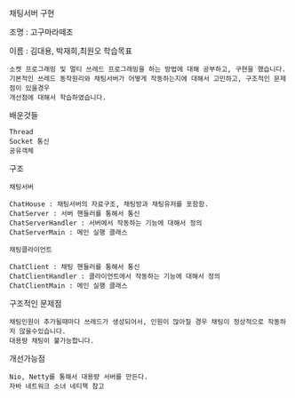 채팅서버 구현

조명 : 고구마라떼조

이름 : 김대용, 박재희,최원오 
학습목표

    소켓 프로그래밍 및 멀티 쓰레드 프로그래밍을 하는 방법에 대해 공부하고, 구현을 했습니다.
    기본적인 쓰레드 동작원리와 채팅서버가 어떻게 작동하는지에 대해서 고민하고, 구조적인 문제점이 있을경우
    개선점에 대해서 학습하였습니다.

배운것들

    Thread
    Socket 통신
    공유객체

구조

    채팅서버

    ChatHouse : 채팅서버의 자료구조, 채팅방과 채팅유저를 포함함.
    ChatServer : 서버 핸들러를 통해서 통신
    ChatServerHandler : 서버에서 작동하는 기능에 대해서 정의
    ChatServerMain : 메인 실행 클래스

    채팅클라이언트

    ChatClient : 채팅 핸들러를 통해서 통신
    ChatClientHandler : 클라이언트에서 작동하는 기능에 대해서 정의
    ChatClientMain : 메인 실행 클래스

구조적인 문제점

    채팅인원이 추가될때마다 쓰레드가 생성되어서, 인원이 많아질 경우 채팅이 정상적으로 작동하지 않을수있습니다.
    대용량 채팅이 불가능합니다.

개선가능점

    Nio, Netty를 통해서 대용량 서버를 만든다.
    자바 네트워크 소녀 네티책 참고
